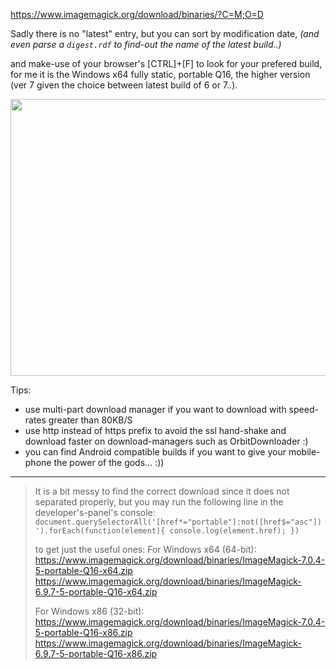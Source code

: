 <a style="font-size:16pt;" href="https://www.imagemagick.org/download/binaries/?C=M;O=D" target="_blank">https://www.imagemagick.org/download/binaries/?C=M;O=D</a>

Sadly there is no "latest" entry,
but you can sort by modification date,
<em>(and even parse a <code>digest.rdf</code> to find-out the name of the latest build..)</em>

and make-use of your browser's [CTRL]+[F] to look for your prefered build,
for me it is the Windows x64 fully static, portable Q16, the higher version (ver 7 given the choice between latest build of 6 or 7..).

<img src="https://icompile.eladkarako.com/_uploads/2017/01/icompile.eladkarako.com_imagemagik_nightly_builds.png" alt="" width="823" height="443" />

Tips:
- use multi-part download manager if you want to download with speed-rates greater than 80KB/S
- use http instead of https prefix to avoid the ssl hand-shake and download faster on download-managers such as OrbitDownloader :)
- you can find Android compatible builds if you want to give your mobile-phone the power of the gods... :))

<hr/>

<blockquote>
It is a bit messy to find the correct download since it does not separated properly,
but you may run the following line in the developer's-panel's console:
<code>document.querySelectorAll('[href*="portable"]:not([href$="asc"])').forEach(function(element){ console.log(element.href); })</code>

to get just the useful ones:
For Windows x64 (64-bit):
<a href="https://www.imagemagick.org/download/binaries/ImageMagick-7.0.4-5-portable-Q16-x64.zip" target="_blank">https://www.imagemagick.org/download/binaries/ImageMagick-7.0.4-5-portable-Q16-x64.zip</a>
<a href="https://www.imagemagick.org/download/binaries/ImageMagick-6.9.7-5-portable-Q16-x64.zip" target="_blank">https://www.imagemagick.org/download/binaries/ImageMagick-6.9.7-5-portable-Q16-x64.zip</a>

For Windows x86 (32-bit):
<a href="https://www.imagemagick.org/download/binaries/ImageMagick-7.0.4-5-portable-Q16-x86.zip" target="_blank">https://www.imagemagick.org/download/binaries/ImageMagick-7.0.4-5-portable-Q16-x86.zip</a>
<a href="https://www.imagemagick.org/download/binaries/ImageMagick-6.9.7-5-portable-Q16-x86.zip" target="_blank">https://www.imagemagick.org/download/binaries/ImageMagick-6.9.7-5-portable-Q16-x86.zip</a>
</blockquote>
